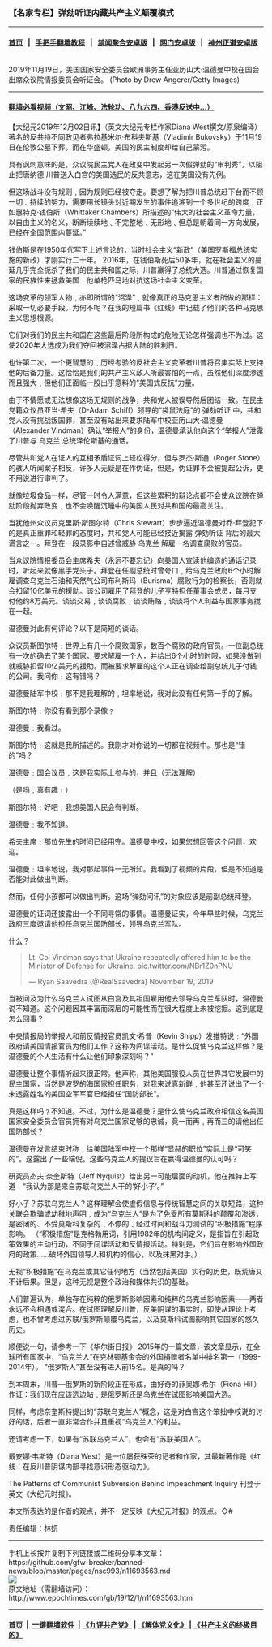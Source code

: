 ### 【名家专栏】弹劾听证内藏共产主义颠覆模式
------------------------

#### [首页](https://github.com/gfw-breaker/banned-news/blob/master/README.md) &nbsp;&nbsp;|&nbsp;&nbsp; [手把手翻墙教程](https://github.com/gfw-breaker/guides/wiki) &nbsp;&nbsp;|&nbsp;&nbsp; [禁闻聚合安卓版](https://github.com/gfw-breaker/bn-android) &nbsp;&nbsp;|&nbsp;&nbsp; [网门安卓版](https://github.com/oGate2/oGate) &nbsp;&nbsp;|&nbsp;&nbsp; [神州正道安卓版](https://github.com/SzzdOgate/update) 



<div><img alt="" class="aligncenter wp-post-image" src="http://i.epochtimes.com/assets/uploads/2019/12/GettyImages-1188699287-1200x848-600x400.jpg"/>
<div class="red16 caption">
 <p>
  2019年11月19日，美国国家安全委员会欧洲事务主任亚历山大·温德曼中校在国会出席众议院情报委员会听证会。 (Photo by Drew Angerer/Getty Images)
 </p>
</div>
</div><hr/>

#### [翻墙必看视频（文昭、江峰、法轮功、八九六四、香港反送中...）](https://github.com/gfw-breaker/banned-news/blob/master/pages/links.md)

<div><p>
 【大纪元2019年12月02日讯】（英文大纪元专栏作家Diana West撰文/原泉编译）著名的反共持不同政见者弗拉基米尔‧布科夫斯基（Vladimir Bukovsky）于11月19日在伦敦公墓下葬。而在华盛顿，美国的民主制度却给自己蒙污。
</p>
<p>
 具有讽刺意味的是，众议院民主党人在政变中发起另一次假弹劾的“审判秀”，以阻止把唐纳德‧川普送入白宫的美国选民的反共意志，这在美国没有先例。
</p>
<p>
 但这场战斗没有规则﹐因为规则已经被夺走。要想了解为把川普总统赶下台而不顾一切﹑持续的努力，需要用长镜头对近期发生的事件追溯到一个多世纪的跨度﹐正如惠特克‧钱伯斯（Whittaker Chambers）所描述的“伟大的社会主义革命力量，以自由主义的名义，断断续续地﹑不完整地﹑无形地﹑但总是朝着同一方向发展，已经在全国范围内蔓延。”
</p>
<p>
 钱伯斯是在1950年代写下上述言论的，当时社会主义“新政”（美国罗斯福总统实施的新政）才刚实行二十年。 2016年，在钱伯斯死后50多年，就在社会主义的蔓延几乎完全扼杀了我们的民主共和国之际，川普赢得了总统大选。川普通过恢复国家的民族性来拯救美国﹐他单枪匹马地对抗这场社会主义变革。
</p>
<p>
 这场变革的领军人物﹐亦即所谓的“沼泽”﹐就像真正的马克思主义者所做的那样：采取一切必要手段。为何不呢？在我的短篇书《红线》中记载了他们的各种马克思主义思想根源。
</p>
<p>
 它们对我们的民主共和国在这些最后阶段所构成的危险无论怎样强调也不为过。这使2020年大选成为我们夺回被沼泽占据大陆的胜利日。
</p>
<p>
 也许第二次，一个更智慧的﹑历经考验的反社会主义变革者川普将召集实际上支持他的后备力量。这恰恰是我们的共产主义敌人所最害怕的一点，虽然他们深度渗透而且强大﹐但他们正面临一股出乎意料的“美国式反抗”力量。
</p>
<p>
 由于不情愿或无法想像这场无规则的战争，共和党人被误导然后团结一致。在民主党籍众议员亚当‧希夫（D-Adam Schiff）领导的“袋鼠法庭”的
 <ok href="http://www.epochtimes.com/gb/tag/%E5%BC%B9%E5%8A%BE%E5%90%AC%E8%AF%81.html">
  弹劾听证
 </ok>
 中，共和党人没有挑战叛国罪，甚至没有站出来要求陆军中校亚历山大‧温德曼（Alexander Vindman）确认“举报人”的身份，温德曼承认他向这个“举报人”泄露了川普与
 <ok href="http://www.epochtimes.com/gb/tag/%E4%B9%8C%E5%85%8B%E5%85%B0.html">
  乌克兰
 </ok>
 总统泽伦斯基的通话。
</p>
<p>
 尽管共和党人在证人的互相矛盾证词上轻松得分，但与罗杰‧斯通（Roger Stone）的骇人听闻案子相反，许多人无疑是在作伪证，但是，伪证罪不会被提起公诉，更不用说进行审判了。
</p>
<p>
 就像垃圾食品一样，尽管一时令人满意，但这些累积的辩论点都不会使众议院在弹劾阶段抛弃政变﹐也不会唤醒沉睡中的美国人民对共和国的最高关注。
</p>
<p>
 当犹他州众议员克里斯‧斯图尔特（Chris Stewart）步步逼近温德曼对乔‧拜登犯下的是真正重罪和轻罪的态度时，共和党人可能已经接近揭露
 <ok href="http://www.epochtimes.com/gb/tag/%E5%BC%B9%E5%8A%BE%E5%90%AC%E8%AF%81.html">
  弹劾听证
 </ok>
 背后的最大谎言之一。拜登在一段录影中自述曾威胁
 <ok href="http://www.epochtimes.com/gb/tag/%E4%B9%8C%E5%85%8B%E5%85%B0.html">
  乌克兰
 </ok>
 解雇一名调查腐败的官员。
</p>
<p>
 当众议院情报委员会主席希夫（永远不要忘记）向美国人宣读他编造的通话记录时，听起来就像黑手党头子。拜登在任副总统时曾夸口﹐给乌克兰政府6个小时解雇调查乌克兰石油和天然气公司布利斯玛（Burisma）腐败行为的检察长，否则就会扣留10亿美元的援助。该公司雇用了拜登的儿子亨特担任董事会成员，每月支付他约8万美元。谈谈交易﹐谈谈腐败﹐谈谈贿赂﹐谈谈将个人利益与国家事务搅在一起。
</p>
<p>
 温德曼对此有何评论？以下是简短的谈话。
</p>
<p>
 众议员斯图尔特﹕世界上有几十个腐败国家，数百个腐败的政府官员。一位副总统有一次的确去了某个国家，要求解雇一个人，并给出6个小时的时限，如果没做到就威胁扣留10亿美元的援助。而被要求解雇的这个人正在调查给副总统儿子付钱的公司。我问你﹕这有错吗？
</p>
<p>
 温德曼陆军中校﹕那不是我理解的﹐坦率地说，我对此没有任何第一手的了解。
</p>
<p>
 斯图尔特﹕你没有看到那个录像﹖
</p>
<p>
 温德曼﹕我看过。
</p>
<p>
 斯图尔特﹕这就是我所描述的。我刚才对你说的一切都在视频中。那也是“错的”吗？
</p>
<p>
 温德曼﹕国会议员﹐这是我实际上参与的，并且（无法理解）
</p>
<p>
 （是吗﹐真有趣﹗）
</p>
<p>
 斯图尔特﹕好吧﹐我想美国人民会有判断。
</p>
<p>
 温德曼﹕我不知道。
</p>
<p>
 希夫主席﹕那位先生的时间已经用完。温德曼中校，如果您想回答这个问题，欢迎。
</p>
<p>
 温德曼﹕坦率地说，我对那起事件一无所知。我看到了视频的片段，但是不知道是否能对此做出判断。
</p>
<p>
 然而，任何小孩都可以做出判断。这场“弹劾问讯”的对象应该是前副总统拜登。
</p>
<p>
 温德曼的证词还披露出一个不同寻常的事情。温德曼证实，今年早些时候，乌克兰政府三度邀请他担任乌克兰国防部长，领导乌克兰军队。
</p>
<p>
 什么？
</p>
<blockquote class="twitter-tweet" data-lang="en">
 <p dir="ltr" lang="en">
  Lt. Col Vindman says that Ukraine repeatedly offered him to be the Minister of Defense for Ukraine.
  <ok href="https://t.co/NBr1Z0nPNU">
   pic.twitter.com/NBr1Z0nPNU
  </ok>
 </p>
 <p>
  — Ryan Saavedra (@RealSaavedra)
  <ok href="https://twitter.com/RealSaavedra/status/1196828216335331330?ref_src=twsrc%5Etfw">
   November 19, 2019
  </ok>
 </p>
</blockquote>
<p>
 <p>
  当被问及为什么乌克兰人试图从白宫及其祖国雇用他去领导乌克兰军队时，温德曼说不知道。这个问题因其丰富而深层的可能性而在很大程度上未被挖掘。这到底是怎么回事？
 </p>
 <p>
  中央情报局的举报人和前反情报官员凯文‧希普（Kevin Shipp）发推特说﹕“外国政府请美国情报官员为他们工作？这称为间谍活动。是什么促使乌克兰这样做？是温德曼的个人生活有什么让他们印象深刻吗？”
 </p>
 <p>
  温德曼让整个事情听起来很正常。他声称，其他美国服役人员在世界其它发展中的民主国家，当然是波罗的海国家担任职务，对我来说真新鲜﹐他甚至还说出了一个未透露姓名的美国空军军官已经担任“国防部长”。
 </p>
 <p>
  真是这样吗﹖不知道。不过，为什么是温德曼？是什么使乌克兰政府相信这名美国国家安全委员会官员拥有对乌克兰国家足够的忠诚，竟一而再﹐再而三的请他出任国防部长？
 </p>
 <p>
  温德曼在发言结束时称﹐给美国陆军中校一个那样“显赫的职位”实际上是“可笑的”。这露出了一些端倪。这些乌克兰人的提议旨在赢得温德曼的认可吗？
 </p>
 <p>
  研究员杰夫‧奈奎斯特（Jeff Nyquist）给出另一可能层面的动机，他在推特上写道﹕“我认为那是来自苏联乌克兰人干的‘好小子’。”
 </p>
 <p>
  好小子？苏联乌克兰人？这样理解会使虚假信息与传统智慧之间的关联短路，这种关联会欺骗或幼稚地声明﹐成为“乌克兰人”是为了免受所有莫斯科的颠覆和渗透，是密闭的、不受莫斯科复杂的﹑不停的﹑经过时间和战斗力测试的“积极措施”程序影响。 （“积极措施”是克格勃用词，引用1982年的机构间定义，是指旨在引起政策效果的主动行动，不同于间谍活动和反情报活动。特别是，它们旨在影响外国政府的政策……破坏外国领导人和机构的信心，以及抹黑对手。）
 </p>
 <p>
  无视“积极措施”在乌克兰或其它任何地方（当然包括美国）实行的历史，既荒唐又不计后果。但是，这种无视是整个政治和媒体共识的基础。
 </p>
 <p>
  人们普遍认为，单独存在纯粹的俄罗斯影响因素和纯粹的乌克兰影响因素——两者永远不会相遇或混合。在试图理解反川普，反美阴谋的事实时，即使从理论上考虑，也不曾考虑过苏联/俄罗斯颠覆乌克兰，以及莫斯科试图影响其它国家的悠久历史。
 </p>
 <p>
  顺便说一句，请参考一下《华尔街日报》 2015年的一篇文章，该文章显示，在全球所有国家中，“乌克兰人”在克林顿基金会的外国捐赠者名单中排名第一（1999-2014年）。 “俄罗斯人”甚至没有进入前15名。是真的吗？
 </p>
 <p>
  到本周末，川普—俄罗斯的新阶段正在形成，由好奇的菲奥娜‧希尔（Fiona Hill）作证：我们现在应该选边站﹐是俄罗斯还是乌克兰在试图影响美国大选。
 </p>
 <p>
  同样，考虑奈奎斯特提出的“苏联乌克兰人”概念，这是对白宫这个笨拙中校说的讨好的话，后者一直非常合作并且重视“乌克兰人”的利益。
 </p>
 <p>
  还请考虑一下，如果有“苏联乌克兰人”，也会有“苏联美国人”。
 </p>
 <p>
  戴安娜‧韦斯特（Diana West）是一位屡获殊荣的记者和作家，其最新著作是《红线：在反川普阴谋内部寻找意识形态驱动力》。
 </p>
 <p>
  <ok href="https://www.theepochtimes.com/the-patterns-of-communist-subversion-behind-the-impeachment-inquiry_3154560.html">
   The Patterns of Communist Subversion Behind Impeachment Inquiry
  </ok>
  刊登于英文《大纪元时报》。
 </p>
 <p>
  本文所表达的是作者的观点，并不一定反映《大纪元时报》的观点。◇#
 </p>
 <p>
  责任编辑：林妍
 </p>
 <p>
 </p>
</p></div>
<hr/>
手机上长按并复制下列链接或二维码分享本文章：<br/>
https://github.com/gfw-breaker/banned-news/blob/master/pages/nsc993/n11693563.md <br/>
<a href='https://github.com/gfw-breaker/banned-news/blob/master/pages/nsc993/n11693563.md'><img src='https://github.com/gfw-breaker/banned-news/blob/master/pages/nsc993/n11693563.md.png'/></a> <br/>
原文地址（需翻墙访问）：http://www.epochtimes.com/gb/19/12/1/n11693563.htm


------------------------
#### [首页](https://github.com/gfw-breaker/banned-news/blob/master/README.md) &nbsp;|&nbsp; [一键翻墙软件](https://github.com/gfw-breaker/nogfw/blob/master/README.md) &nbsp;| [《九评共产党》](https://github.com/gfw-breaker/9ping.md/blob/master/README.md#九评之一评共产党是什么) | [《解体党文化》](https://github.com/gfw-breaker/jtdwh.md/blob/master/README.md) | [《共产主义的终极目的》](https://github.com/gfw-breaker/gczydzjmd.md/blob/master/README.md)


<img src='http://gfw-breaker.win/banned-news/pages/nsc993/n11693563.md' width='0px' height='0px'/>